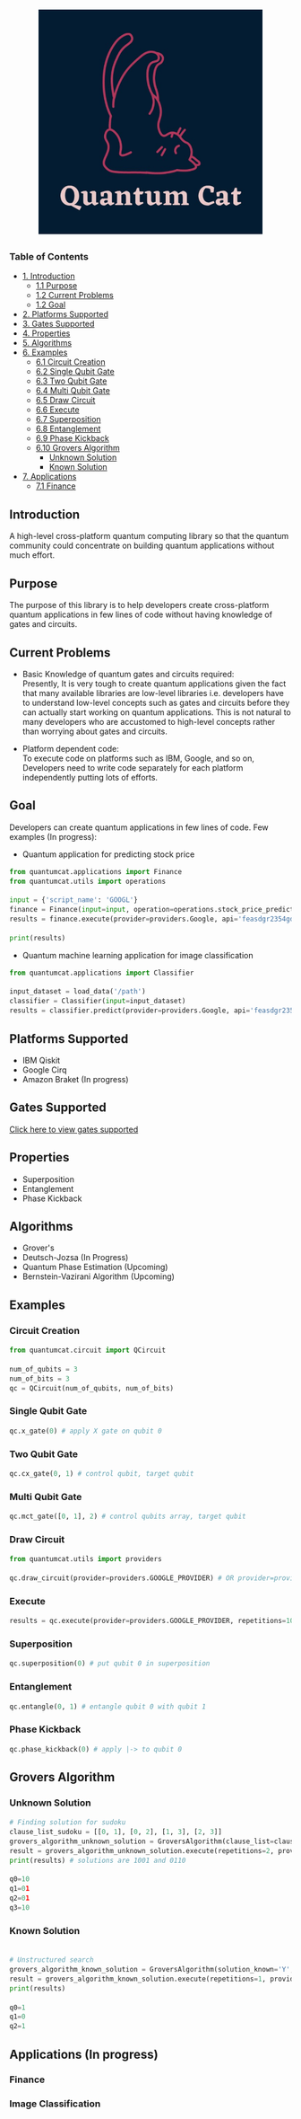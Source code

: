 <h1 align="center">
  <img src="https://github.com/artificial-brain/quantumcat/blob/assets/quantumcat/logo/quantum_cat_logo.jpg?raw=true" alt="Quantum Cat Logo" width="400" height="400" />
</h1>

### Table of Contents

- [1. Introduction](#introduction)
  * [1.1 Purpose](#purpose)
  * [1.2 Current Problems](#current-problems)
  * [1.2 Goal](#goal)
- [2. Platforms Supported](#platforms-supported)
- [3. Gates Supported](#gates-supported)
- [4. Properties](#properties)
- [5. Algorithms](#algorithms)
- [6. Examples](#examples)
  * [6.1 Circuit Creation](#circuit-creation)
  * [6.2 Single Qubit Gate](#single-qubit-gate)
  * [6.3 Two Qubit Gate](#two-qubit-gate)
  * [6.4 Multi Qubit Gate](#multi-qubit-gate)
  * [6.5 Draw Circuit](#draw-circuit)
  * [6.6 Execute](#execute)
  * [6.7 Superposition](#superposition)
  * [6.8 Entanglement](#entanglement)
  * [6.9 Phase Kickback](#phase-kickback)
  * [6.10 Grovers Algorithm](#grovers-algorithm)
    + [Unknown Solution](#unknown-solution)
    + [Known Solution](#known-solution)
- [7. Applications](#applications)
   * [7.1 Finance](#finance)


## Introduction
A high-level cross-platform quantum computing library so that the quantum community could concentrate on building quantum applications without much effort.
## Purpose
The purpose of this library is to help developers create cross-platform quantum applications in few lines of code without having knowledge of gates and circuits.
## Current Problems
* Basic Knowledge of quantum gates and circuits required: \
Presently, It is very tough to create quantum applications given the fact that many available libraries are low-level libraries i.e. developers have to understand low-level concepts such as gates and circuits before they can actually start working on quantum applications. This is not natural to many developers who are accustomed to high-level concepts rather than worrying about gates and circuits.

* Platform dependent code: \
To execute code on platforms such as IBM, Google, and so on, Developers need to write code separately for each platform independently putting lots of efforts.
## Goal
Developers can create quantum applications in few lines of code. Few examples (In progress): 
* Quantum application for predicting stock price
```python
from quantumcat.applications import Finance
from quantumcat.utils import operations

input = {'script_name': 'GOOGL'}
finance = Finance(input=input, operation=operations.stock_price_prediction)
results = finance.execute(provider=providers.Google, api='feasdgr2354gdsfgd01438')  # OR provider=providers.IBM_PROVIDER, For IBM Qiskit

print(results)
```
* Quantum machine learning application for image classification
```python
from quantumcat.applications import Classifier

input_dataset = load_data('/path')
classifier = Classifier(input=input_dataset)
results = classifier.predict(provider=providers.Google, api='feasdgr2354gdsfgd01438')  # OR provider=providers.IBM_PROVIDER, For IBM Qiskit

```
## Platforms Supported
* IBM Qiskit
* Google Cirq
* Amazon Braket (In progress)
## Gates Supported
[Click here to view gates supported](https://sheet.zoho.com/sheet/published/nvlfe4b782cabaa524276ab9a44e270d800b2?mode=html)
## Properties
  * Superposition
  * Entanglement
  * Phase Kickback
## Algorithms
* Grover's
* Deutsch-Jozsa (In Progress)
* Quantum Phase Estimation (Upcoming)
* Bernstein-Vazirani Algorithm (Upcoming)
## Examples
### Circuit Creation
```python
from quantumcat.circuit import QCircuit

num_of_qubits = 3
num_of_bits = 3
qc = QCircuit(num_of_qubits, num_of_bits)
```
### Single Qubit Gate
```python
qc.x_gate(0) # apply X gate on qubit 0
```
### Two Qubit Gate
```python
qc.cx_gate(0, 1) # control qubit, target qubit
```
### Multi Qubit Gate
```python
qc.mct_gate([0, 1], 2) # control qubits array, target qubit
```
### Draw Circuit
```python
from quantumcat.utils import providers

qc.draw_circuit(provider=providers.GOOGLE_PROVIDER) # OR provider=providers.IBM_PROVIDER, For IBM Qiskit
```
### Execute
```python
results = qc.execute(provider=providers.GOOGLE_PROVIDER, repetitions=1024) # OR provider=providers.IBM_PROVIDER, For IBM Qiskit
```
### Superposition
```python
qc.superposition(0) # put qubit 0 in superposition
```
### Entanglement
```python
qc.entangle(0, 1) # entangle qubit 0 with qubit 1
```
### Phase Kickback
```python
qc.phase_kickback(0) # apply |-> to qubit 0
```
## Grovers Algorithm
### Unknown Solution
```python
# Finding solution for sudoku
clause_list_sudoku = [[0, 1], [0, 2], [1, 3], [2, 3]]
grovers_algorithm_unknown_solution = GroversAlgorithm(clause_list=clause_list_sudoku, flip_output=True, solution_known='N')
result = grovers_algorithm_unknown_solution.execute(repetitions=2, provider=providers.GOOGLE_PROVIDER) # OR provider=providers.IBM_PROVIDER, For IBM Qiskit
print(results) # solutions are 1001 and 0110

q0=10
q1=01
q2=01
q3=10
```

### Known Solution
```python

# Unstructured search
grovers_algorithm_known_solution = GroversAlgorithm(solution_known='Y', search_keyword=101)
result = grovers_algorithm_known_solution.execute(repetitions=1, provider=providers.GOOGLE_PROVIDER) # OR provider=providers.IBM_PROVIDER, For IBM Qiskit
print(results)

q0=1
q1=0
q2=1
```
## Applications (In progress)
### Finance 
### Image Classification
